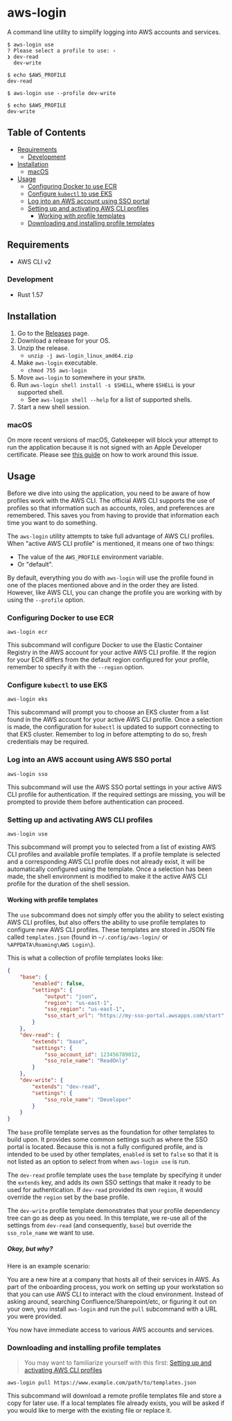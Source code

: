 aws-login
=========

A command line utility to simplify logging into AWS accounts and services.

```
$ aws-login use
? Please select a profile to use: ›
❯ dev-read
  dev-write

$ echo $AWS_PROFILE
dev-read

$ aws-login use --profile dev-write

$ echo $AWS_PROFILE
dev-write
```

Table of Contents
-----------------

- [Requirements](#requirements)
    - [Development](#development)
- [Installation](#installation)
    - [macOS](#macos)
- [Usage](#usage)
    - [Configuring Docker to use ECR](#configuring-docker-to-use-ecr)
    - [Configure `kubectl` to use EKS](#configure-kubectl-to-use-eks)
    - [Log into an AWS account using SSO portal](#log-into-an-aws-account-using-aws-sso-portal)
    - [Setting up and activating AWS CLI profiles](#setting-up-and-activating-aws-cli-profiles)
        - [Working with profile templates](#working-with-profile-templates)
    - [Downloading and installing profile templates](#downloading-and-installing-profile-templates)

Requirements
------------

- AWS CLI v2

### Development

- Rust 1.57

Installation
------------

1. Go to the [Releases] page.
2. Download a release for your OS.
3. Unzip the release.
    - `unzip -j aws-login_linux_amd64.zip`
4. Make `aws-login` executable.
    - `chmod 755 aws-login`
5. Move `aws-login` to somewhere in your `$PATH`.
6. Run `aws-login shell install -s $SHELL`, where `$SHELL` is your supported shell.
    - See `aws-login shell --help` for a list of supported shells.
7. Start a new shell session.

[Releases]: https://github.com/kherge/rs.aws-login/releases/latest

### macOS

On more recent versions of macOS, Gatekeeper will block your attempt to run the application because it is not signed with an Apple Developer certificate. Please see [this guide](https://github.com/kherge/rs.aws-login/wiki/Running-in-macOS) on how to work around this issue.

Usage
-----

Before we dive into using the application, you need to be aware of how profiles work with the AWS CLI. The official AWS CLI supports the use of profiles so that information such as accounts, roles, and preferences are remembered. This saves you from having to provide that information each time you want to do something.

The `aws-login` utility attempts to take full advantage of AWS CLI profiles. When "active AWS CLI profile" is mentioned, it means one of two things:

- The value of the `AWS_PROFILE` environment variable.
- Or "default".

By default, everything you do with `aws-login` will use the profile found in one of the places mentioned above and in the order they are listed. However, like AWS CLI, you can change the profile you are working with by using the `--profile` option.

### Configuring Docker to use ECR

    aws-login ecr

This subcommand will configure Docker to use the Elastic Container Registry in the AWS account for your active AWS CLI profile. If the region for your ECR differs from the default region configured for your profile, remember to specify it with the `--region` option.

### Configure `kubectl` to use EKS

    aws-login eks

This subcommand will prompt you to choose an EKS cluster from a list found in the AWS account for your active AWS CLI profile. Once a selection is made, the configuration for `kubectl` is updated to support connecting to that EKS cluster. Remember to log in before attempting to do so, fresh credentials may be required.

### Log into an AWS account using AWS SSO portal

    aws-login sso

This subcommand will use the AWS SSO portal settings in your active AWS CLI profile for authentication. If the required settings are missing, you will be prompted to provide them before authentication can proceed.

### Setting up and activating AWS CLI profiles

    aws-login use

This subcommand will prompt you to selected from a list of existing AWS CLI profiles and available profile templates. If a profile template is selected and a corresponding AWS CLI profile does not already exist, it will be automatically configured using the template. Once a selection has been made, the shell environment is modified to make it the active AWS CLI profile for the duration of the shell session.

#### Working with profile templates

The `use` subcommand does not simply offer you the ability to select existing AWS CLI profiles, but also offers the ability to use profile templates to configure new AWS CLI profiles. These templates are stored in JSON file called `templates.json` (found in `~/.config/aws-login/` or `%APPDATA\Roaming\AWS Login\`).

This is what a collection of profile templates looks like:

```json
{
    "base": {
        "enabled": false,
        "settings": {
            "output": "json",
            "region": "us-east-1",
            "sso_region": "us-east-1",
            "sso_start_url": "https://my-sso-portal.awsapps.com/start"
        }
    },
    "dev-read": {
        "extends": "base",
        "settings": {
            "sso_account_id": 123456789012,
            "sso_role_name": "ReadOnly"
        }
    },
    "dev-write": {
        "extends": "dev-read",
        "settings": {
            "sso_role_name": "Developer"
        }
    }
}
```

The `base` profile template serves as the foundation for other templates to build upon. It provides some common settings such as where the SSO portal is located. Because this is not a fully configured profile, and is intended to be used by other templates, `enabled` is set to `false` so that it is not listed as an option to select from when `aws-login use` is run.

The `dev-read` profile template uses the `base` template by specifying it under the `extends` key, and adds its own SSO settings that make it ready to be used for authentication. If `dev-read` provided its own `region`, it would override the `region` set by the base profile.

The `dev-write` profile template demonstrates that your profile dependency tree can go as deep as you need. In this template, we re-use all of the settings from `dev-read` (and consequently, `base`) but override the `sso_role_name` we want to use.

##### Okay, but why?

Here is an example scenario:

You are a new hire at a company that hosts all of their services in AWS. As part of the onboarding process, you work on setting up your workstation so that you can use AWS CLI to interact with the cloud environment. Instead of asking around, searching Confluence/Sharepoint/etc, or figuring it out on your own, you install `aws-login` and run the `pull` subcommand with a URL you were provided.

You now have immediate access to various AWS accounts and services.

### Downloading and installing profile templates

> You may want to familiarize yourself with this first:
> [Setting up and activating AWS CLI profiles](#setting-up-and-activating-aws-cli-profiles)

    aws-login pull https://www.example.com/path/to/templates.json

This subcommand will download a remote profile templates file and store a copy for later use. If a local templates file already exists, you will be asked if you would like to merge with the existing file or replace it.
